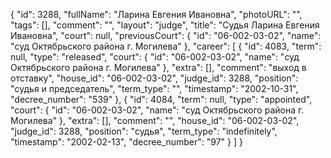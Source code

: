 {
    "id": 3288,
    "fullName": "Ларина Евгения Ивановна",
    "photoURL": "",
    "tags": [],
    "comment": "",
    "layout": "judge",
    "title": "Судья Ларина Евгения Ивановна",
    "court": null,
    "previousCourt": {
        "id": "06-002-03-02",
        "name": "суд Октябрьского района г. Могилева"
    },
    "career": [
        {
            "id": 4083,
            "term": null,
            "type": "released",
            "court": {
                "id": "06-002-03-02",
                "name": "суд Октябрьского района г. Могилева"
            },
            "extra": [],
            "comment": "выход в отставку",
            "house_id": "06-002-03-02",
            "judge_id": 3288,
            "position": "судья и председатель",
            "term_type": "",
            "timestamp": "2002-10-31",
            "decree_number": "539"
        },
        {
            "id": 4084,
            "term": null,
            "type": "appointed",
            "court": {
                "id": "06-002-03-02",
                "name": "суд Октябрьского района г. Могилева"
            },
            "extra": [],
            "comment": "",
            "house_id": "06-002-03-02",
            "judge_id": 3288,
            "position": "судья",
            "term_type": "indefinitely",
            "timestamp": "2002-02-13",
            "decree_number": "97"
        }
    ]
}